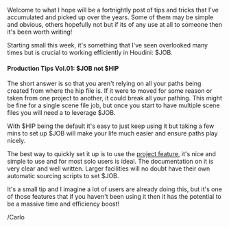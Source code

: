 Welcome to what I hope will be a fortnightly post of tips and tricks that I've 
accumulated and picked up over the years. Some of them may be simple and obvious, 
others hopefully not but if its of any use at all to someone then it's been 
worth writing!

Starting small this week, it's something that I've seen overlooked many times but is crucial to working efficiently in Houdini: $JOB.

#### Production Tips Vol.01: $JOB not $HIP

The short answer is so that you aren't relying on all your paths being created 
from where the hip file is. If it were to moved for some reason or taken from 
one project to another, it could break all your pathing. This might be fine for 
a single scene file job, but once you start to have multiple scene files you 
will need a to leverage $JOB.

With $HIP being the default it's easy to just keep using it but taking a few 
mins to set up $JOB will make your life much easier and ensure paths play nicely.

The best way to quickly set it up is to use the [project feature][1], it's nice 
and simple to use and for most solo users is ideal. The documentation on it 
is very clear and well written. Larger facilities will no doubt have their own 
automatic sourcing scripts to set $JOB.

It's a small tip and I imagine a lot of users are already doing this, but it's 
one of those features that if you haven't been using it then it has the 
potential to be a massive time and efficiency boost!

/Carlo

[1]:https://www.sidefx.com/docs/houdini/basics/project
